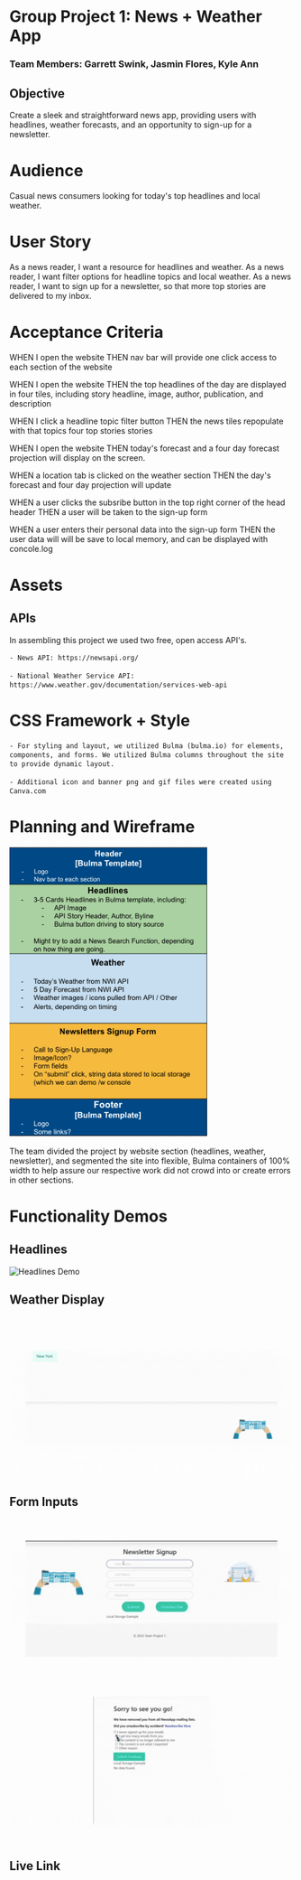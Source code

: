 # Group Project 1: News + Weather App
### Team Members: Garrett Swink, Jasmin Flores, Kyle Ann

## Objective
Create a sleek and straightforward news app, providing users with headlines, weather forecasts, and an opportunity to sign-up for a newsletter.

# Audience
Casual news consumers looking for today's top headlines and local weather.

# User Story
As a news reader, I want a resource for headlines and weather.
As a news reader, I want filter options for headline topics and local weather.
As a news reader, I want to sign up for a newsletter, so that more top stories are delivered to my inbox. 

# Acceptance Criteria
WHEN I open the website
THEN nav bar will provide one click access to each section of the website

WHEN I open the website
THEN the top headlines of the day are displayed in four tiles, including story headline, image, author, publication, and description

WHEN I click a headline topic filter button
THEN the news tiles repopulate with that topics four top stories stories

WHEN I open the website
THEN today's forecast and a four day forecast projection will display on the screen.

WHEN a location tab is clicked on the weather section
THEN the day's forecast and four day projection will update

WHEN a user clicks the subsribe button in the top right corner of the head header
THEN a user will be taken to the sign-up form

WHEN a user enters their personal data into the sign-up form
THEN the user data will will be save to local memory, and can be displayed with concole.log

# Assets

## APIs 
In assembling this project we used two free, open access API's.

    - News API: https://newsapi.org/
    
    - National Weather Service API: https://www.weather.gov/documentation/services-web-api

# CSS Framework + Style 
    - For styling and layout, we utilized Bulma (bulma.io) for elements, components, and forms. We utilized Bulma columns throughout the site to provide dynamic layout.   

    - Additional icon and banner png and gif files were created using Canva.com

# Planning and Wireframe
![Wireframe](assets/Wireframe.png)

The team divided the project by website section (headlines, weather, newsletter), and segmented the site into flexible, Bulma containers of 100% width to help assure our respective work did not crowd into or create errors in other sections.

# Functionality Demos

## Headlines
![Headlines Demo](assets/Headlines_demo.gif)

## Weather Display
![Weather Demo](assets/weather_demo.gif)

## Form Inputs
![Form Demo 1](assets/form_demo_1.gif)
![Form Demo 2](assets/form_demo_2.gif)

## Live Link 
